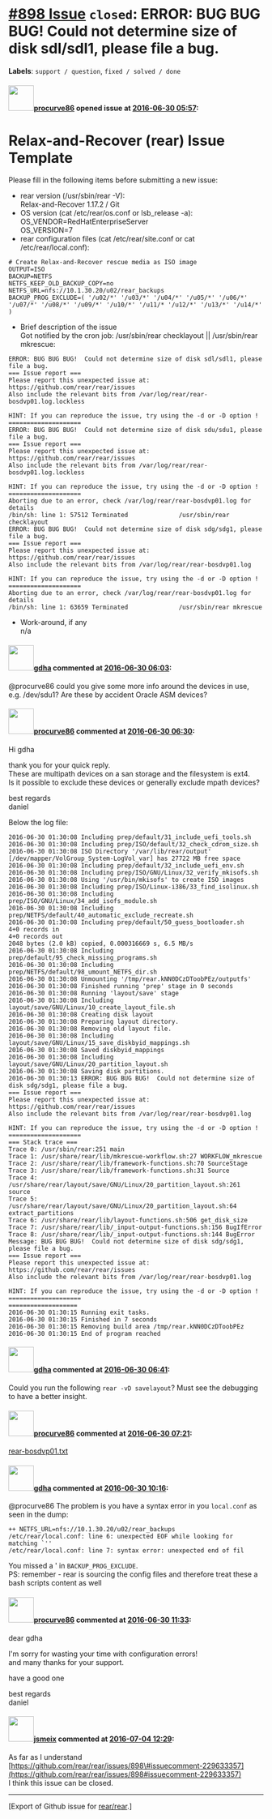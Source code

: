 [\#898 Issue](https://github.com/rear/rear/issues/898) `closed`: ERROR: BUG BUG BUG! Could not determine size of disk sdl/sdl1, please file a bug.
==================================================================================================================================================

**Labels**: `support / question`, `fixed / solved / done`

#### <img src="https://avatars.githubusercontent.com/u/20219180?v=4" width="50">[procurve86](https://github.com/procurve86) opened issue at [2016-06-30 05:57](https://github.com/rear/rear/issues/898):

Relax-and-Recover (rear) Issue Template
=======================================

Please fill in the following items before submitting a new issue:

-   rear version (/usr/sbin/rear -V):  
    Relax-and-Recover 1.17.2 / Git
-   OS version (cat /etc/rear/os.conf or lsb\_release -a):  
    OS\_VENDOR=RedHatEnterpriseServer  
    OS\_VERSION=7
-   rear configuration files (cat /etc/rear/site.conf or cat
    /etc/rear/local.conf):

<!-- -->

    # Create Relax-and-Recover rescue media as ISO image
    OUTPUT=ISO
    BACKUP=NETFS
    NETFS_KEEP_OLD_BACKUP_COPY=no
    NETFS_URL=nfs://10.1.30.20/u02/rear_backups
    BACKUP_PROG_EXCLUDE=( '/u02/*' '/u03/*' '/u04/*' '/u05/*' '/u06/*' '/u07/*' '/u08/*' '/u09/*' '/u10/*' '/u11/* '/u12/*' '/u13/*' '/u14/*' )

-   Brief description of the issue  
    Got notified by the cron job: /usr/sbin/rear checklayout ||
    /usr/sbin/rear mkrescue:

<!-- -->

    ERROR: BUG BUG BUG!  Could not determine size of disk sdl/sdl1, please file a bug. 
    === Issue report ===
    Please report this unexpected issue at: https://github.com/rear/rear/issues
    Also include the relevant bits from /var/log/rear/rear-bosdvp01.log.lockless

    HINT: If you can reproduce the issue, try using the -d or -D option !
    ====================
    ERROR: BUG BUG BUG!  Could not determine size of disk sdu/sdu1, please file a bug. 
    === Issue report ===
    Please report this unexpected issue at: https://github.com/rear/rear/issues
    Also include the relevant bits from /var/log/rear/rear-bosdvp01.log.lockless

    HINT: If you can reproduce the issue, try using the -d or -D option !
    ====================
    Aborting due to an error, check /var/log/rear/rear-bosdvp01.log for details
    /bin/sh: line 1: 57512 Terminated              /usr/sbin/rear checklayout
    ERROR: BUG BUG BUG!  Could not determine size of disk sdg/sdg1, please file a bug. 
    === Issue report ===
    Please report this unexpected issue at: https://github.com/rear/rear/issues
    Also include the relevant bits from /var/log/rear/rear-bosdvp01.log

    HINT: If you can reproduce the issue, try using the -d or -D option !
    ====================
    Aborting due to an error, check /var/log/rear/rear-bosdvp01.log for details
    /bin/sh: line 1: 63659 Terminated              /usr/sbin/rear mkrescue

-   Work-around, if any  
    n/a

#### <img src="https://avatars.githubusercontent.com/u/888633?u=cdaeb31efcc0048d3619651aa18dd4b76e636b21&v=4" width="50">[gdha](https://github.com/gdha) commented at [2016-06-30 06:03](https://github.com/rear/rear/issues/898#issuecomment-229567233):

@procurve86 could you give some more info around the devices in use,
e.g. /dev/sdu1? Are these by accident Oracle ASM devices?

#### <img src="https://avatars.githubusercontent.com/u/20219180?v=4" width="50">[procurve86](https://github.com/procurve86) commented at [2016-06-30 06:30](https://github.com/rear/rear/issues/898#issuecomment-229571564):

Hi gdha

thank you for your quick reply.  
These are multipath devices on a san storage and the filesystem is
ext4.  
Is it possible to exclude these devices or generally exclude mpath
devices?

best regards  
daniel

Below the log file:

    2016-06-30 01:30:08 Including prep/default/31_include_uefi_tools.sh
    2016-06-30 01:30:08 Including prep/ISO/default/32_check_cdrom_size.sh
    2016-06-30 01:30:08 ISO Directory '/var/lib/rear/output' [/dev/mapper/VolGroup_System-LogVol_var] has 27722 MB free space
    2016-06-30 01:30:08 Including prep/default/32_include_uefi_env.sh
    2016-06-30 01:30:08 Including prep/ISO/GNU/Linux/32_verify_mkisofs.sh
    2016-06-30 01:30:08 Using '/usr/bin/mkisofs' to create ISO images
    2016-06-30 01:30:08 Including prep/ISO/Linux-i386/33_find_isolinux.sh
    2016-06-30 01:30:08 Including prep/ISO/GNU/Linux/34_add_isofs_module.sh
    2016-06-30 01:30:08 Including prep/NETFS/default/40_automatic_exclude_recreate.sh
    2016-06-30 01:30:08 Including prep/default/50_guess_bootloader.sh
    4+0 records in
    4+0 records out
    2048 bytes (2.0 kB) copied, 0.000316669 s, 6.5 MB/s
    2016-06-30 01:30:08 Including prep/default/95_check_missing_programs.sh
    2016-06-30 01:30:08 Including prep/NETFS/default/98_umount_NETFS_dir.sh
    2016-06-30 01:30:08 Unmounting '/tmp/rear.kNN0DCzDToobPEz/outputfs'
    2016-06-30 01:30:08 Finished running 'prep' stage in 0 seconds
    2016-06-30 01:30:08 Running 'layout/save' stage
    2016-06-30 01:30:08 Including layout/save/GNU/Linux/10_create_layout_file.sh
    2016-06-30 01:30:08 Creating disk layout
    2016-06-30 01:30:08 Preparing layout directory.
    2016-06-30 01:30:08 Removing old layout file.
    2016-06-30 01:30:08 Including layout/save/GNU/Linux/15_save_diskbyid_mappings.sh
    2016-06-30 01:30:08 Saved diskbyid_mappings
    2016-06-30 01:30:08 Including layout/save/GNU/Linux/20_partition_layout.sh
    2016-06-30 01:30:08 Saving disk partitions.
    2016-06-30 01:30:13 ERROR: BUG BUG BUG!  Could not determine size of disk sdg/sdg1, please file a bug.
    === Issue report ===
    Please report this unexpected issue at: https://github.com/rear/rear/issues
    Also include the relevant bits from /var/log/rear/rear-bosdvp01.log

    HINT: If you can reproduce the issue, try using the -d or -D option !
    ====================
    === Stack trace ===
    Trace 0: /usr/sbin/rear:251 main
    Trace 1: /usr/share/rear/lib/mkrescue-workflow.sh:27 WORKFLOW_mkrescue
    Trace 2: /usr/share/rear/lib/framework-functions.sh:70 SourceStage
    Trace 3: /usr/share/rear/lib/framework-functions.sh:31 Source
    Trace 4: /usr/share/rear/layout/save/GNU/Linux/20_partition_layout.sh:261 source
    Trace 5: /usr/share/rear/layout/save/GNU/Linux/20_partition_layout.sh:64 extract_partitions
    Trace 6: /usr/share/rear/lib/layout-functions.sh:506 get_disk_size
    Trace 7: /usr/share/rear/lib/_input-output-functions.sh:156 BugIfError
    Trace 8: /usr/share/rear/lib/_input-output-functions.sh:144 BugError
    Message: BUG BUG BUG!  Could not determine size of disk sdg/sdg1, please file a bug.
    === Issue report ===
    Please report this unexpected issue at: https://github.com/rear/rear/issues
    Also include the relevant bits from /var/log/rear/rear-bosdvp01.log

    HINT: If you can reproduce the issue, try using the -d or -D option !
    ====================
    ===================
    2016-06-30 01:30:15 Running exit tasks.
    2016-06-30 01:30:15 Finished in 7 seconds
    2016-06-30 01:30:15 Removing build area /tmp/rear.kNN0DCzDToobPEz
    2016-06-30 01:30:15 End of program reached

#### <img src="https://avatars.githubusercontent.com/u/888633?u=cdaeb31efcc0048d3619651aa18dd4b76e636b21&v=4" width="50">[gdha](https://github.com/gdha) commented at [2016-06-30 06:41](https://github.com/rear/rear/issues/898#issuecomment-229573252):

Could you run the following `rear -vD savelayout`? Must see the
debugging to have a better insight.

#### <img src="https://avatars.githubusercontent.com/u/20219180?v=4" width="50">[procurve86](https://github.com/procurve86) commented at [2016-06-30 07:21](https://github.com/rear/rear/issues/898#issuecomment-229579791):

[rear-bosdvp01.txt](https://github.com/rear/rear/files/340876/rear-bosdvp01.txt)

#### <img src="https://avatars.githubusercontent.com/u/888633?u=cdaeb31efcc0048d3619651aa18dd4b76e636b21&v=4" width="50">[gdha](https://github.com/gdha) commented at [2016-06-30 10:16](https://github.com/rear/rear/issues/898#issuecomment-229619188):

@procurve86 The problem is you have a syntax error in you `local.conf`
as seen in the dump:

    ++ NETFS_URL=nfs://10.1.30.20/u02/rear_backups
    /etc/rear/local.conf: line 6: unexpected EOF while looking for matching `''
    /etc/rear/local.conf: line 7: syntax error: unexpected end of fil

You missed a ' in `BACKUP_PROG_EXCLUDE`.  
PS: remember - rear is sourcing the config files and therefore treat
these a bash scripts content as well

#### <img src="https://avatars.githubusercontent.com/u/20219180?v=4" width="50">[procurve86](https://github.com/procurve86) commented at [2016-06-30 11:33](https://github.com/rear/rear/issues/898#issuecomment-229633357):

dear gdha

I'm sorry for wasting your time with configuration errors!  
and many thanks for your support.

have a good one

best regards  
daniel

#### <img src="https://avatars.githubusercontent.com/u/1788608?u=925fc54e2ce01551392622446ece427f51e2f0ce&v=4" width="50">[jsmeix](https://github.com/jsmeix) commented at [2016-07-04 12:29](https://github.com/rear/rear/issues/898#issuecomment-230279605):

As far as I understand
[https://github.com/rear/rear/issues/898\#issuecomment-229633357](https://github.com/rear/rear/issues/898#issuecomment-229633357)  
I think this issue can be closed.

------------------------------------------------------------------------

\[Export of Github issue for
[rear/rear](https://github.com/rear/rear).\]
